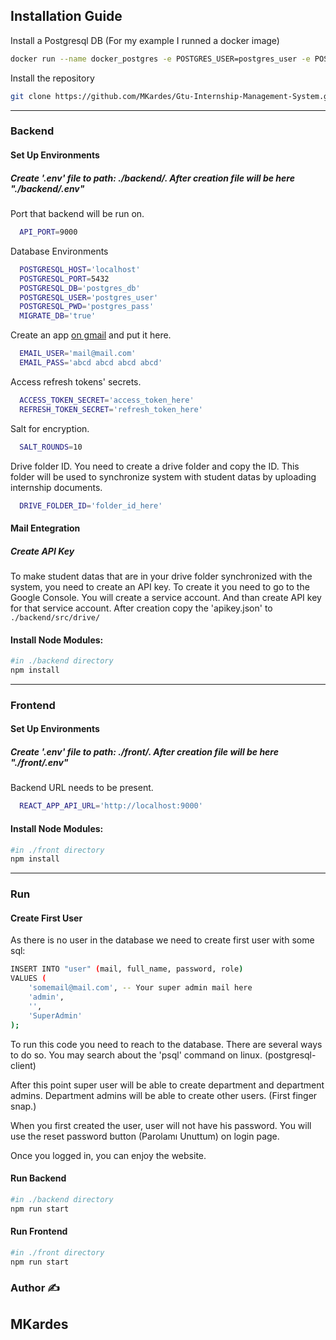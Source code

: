 <h2>Installation Guide</h2>

Install a Postgresql DB
(For my example I runned a docker image)
```bash
docker run --name docker_postgres -e POSTGRES_USER=postgres_user -e POSTGRES_DB=postgres_db -e POSTGRES_PASSWORD=postgres_pass -d -p 5432:5432 postgres
```

Install the repository
```bash
git clone https://github.com/MKardes/Gtu-Internship-Management-System.git
```

--- 
<h3> Backend </h3>

<h4>Set Up Environments</h4>
<h5>Create '.env' file to path: ./backend/. After creation file will be here "./backend/.env" </h5>

<p>Port that backend will be run on.</p>

```bash
  API_PORT=9000
```

<p>Database Environments</p>

``` bash
  POSTGRESQL_HOST='localhost'
  POSTGRESQL_PORT=5432
  POSTGRESQL_DB='postgres_db'
  POSTGRESQL_USER='postgres_user'
  POSTGRESQL_PWD='postgres_pass'
  MIGRATE_DB='true'
```

<p>Create an app <a href='https://myaccount.google.com/apppasswords'>on gmail<a> and put it here.</p>
  
```bash
  EMAIL_USER='mail@mail.com'
  EMAIL_PASS='abcd abcd abcd abcd'
```

<p>Access refresh tokens' secrets.</p>

```bash
  ACCESS_TOKEN_SECRET='access_token_here'
  REFRESH_TOKEN_SECRET='refresh_token_here'
```

<p>Salt for encryption.</p>

```bash
  SALT_ROUNDS=10
```

<p>Drive folder ID. You need to create a drive folder and copy the ID. This folder will be used to synchronize system with student datas by uploading internship documents.</p>

``` bash
  DRIVE_FOLDER_ID='folder_id_here'
```

<h4>Mail Entegration</h4>

<h5>Create API Key</h5>

To make student datas that are in your drive folder synchronized with the system, you need to create an API key. To create it you need to go to the Google Console. You will create a service account. And than create API key for that service account. After creation copy the 'apikey.json' to ```./backend/src/drive/```

<h4>Install Node Modules:</h4>

```bash
#in ./backend directory 
npm install
```

---
<h3> Frontend </h3>

<h4>Set Up Environments</h4>
<h5>Create '.env' file to path: ./front/. After creation file will be here "./front/.env" </h5>

<p>Backend URL needs to be present.</p>

```bash
  REACT_APP_API_URL='http://localhost:9000'
```

<h4>Install Node Modules:</h4>

```bash
#in ./front directory 
npm install
```

---
<h3>Run</h3>

<h4>Create First User</h4>
<p>As there is no user in the database we need to create first user with some sql:</p>

``` bash 
INSERT INTO "user" (mail, full_name, password, role)
VALUES (
	'somemail@mail.com', -- Your super admin mail here
	'admin',
	'',
	'SuperAdmin'
);
```
<p>To run this code you need to reach to the database. There are several ways to do so. You may search about the 'psql' command on linux. (postgresql-client) </p>
<p>After this point super user will be able to create department and department admins. Department admins will be able to create other users. (First finger snap.)</p>
<p>When you first created the user, user will not have his password. You will use the reset password button (Parolamı Unuttum) on login page. </p>
<p>Once you logged in, you can enjoy the website.</p>

<h4>Run Backend</h4>

```bash
#in ./backend directory 
npm run start
```

<h4>Run Frontend</h4>

```bash
#in ./front directory 
npm run start
```

<h3>Author ✍️</h3>
<h2>MKardes</h2>
